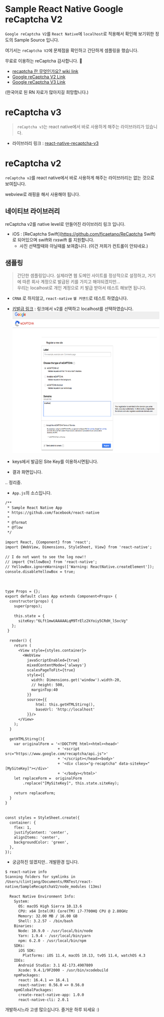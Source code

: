# Sample React Native Google reCaptcha V2

`Google reCaptcha V2`를 `React Native`에 `localhost`로 적용해서 확인해 보기위한 정도의 Sample Source 입니다.

여기서는 `reCaptcha V2`에 문제점을 확인하고 간단하게 셈플링을 했습니다.

무료로 이용하는 reCaptcha 감사합니다. 🙇‍

- [recaptcha 란 무엇인가요? wiki link](https://ko.wikipedia.org/wiki/ReCAPTCHA) 
- [Google reCaptcha V2 Link](https://developers.google.com/recaptcha/docs/display)
- [Google reCaptcha V3 Link](https://developers.google.com/recaptcha/docs/v3) 

(한국어로 된 RN 자료가 많아지길 희망합니다.)

# reCaptcha v3
> `reCaptcha v3`는 react native에서 바로 사용하게 해주는 라이브러리가 있습니다. 

- 라이브러리 링크 : [react-native-recaptcha-v3](https://www.npmjs.com/package/react-native-recaptcha-v3)

#  reCaptcha v2
`reCaptcha v2`를 react native에서 바로 사용하게 해주는 라이브러리는 없는 것으로 보여집니다.

webview로 래핑을 해서 사용해야 됩니다.

## 네이티브 라이브러리
reCaptcha v2를 native level로 만들어진 라이브러리 링크 입니다.

- iOS : [ReCaptcha
Swift](https://github.com/fjcaetano/ReCaptcha
Swift) 로 되어있으며 swift와 rxswift 를 지원합니다.
	- 사진 선택할때와 아닐때를 보여줍니다. (이건 저희가 컨트롤이 안되네요.)

## 샘플링
> 간단한 셈플링입니다. 실제라면 웹 도메인 사이트를 정상적으로 설정하고, 거기에 따른 회사 계정으로 발급된 키를 가지고 해야되겠지만...<br />
우리는 localhost로 개인 계정으로 키 발급 받아서 테스트 해보면 됩니다. 

- `CRNA` 로 하지않고, `react-native` `쉘 커맨드`로 테스트 하였습니다.

- [키발급 링크](http://www.google.com/recaptcha/admin) : 링크에서 v2를 선택하고 localhost를 선택하였습니다.
<br/><img width="611" height="460" src="/Image/register_new_site01.png"></img>
- keys에서 발급된 Site Key를 이용하시면됩니다.
- 결과 화면입니다.

.. 정리중.

- `App.js`의 소스입니다.

```react
/**
 * Sample React Native App
 * https://github.com/facebook/react-native
 *
 * @format
 * @flow
 */

import React, {Component} from 'react';
import {WebView, Dimensions, StyleSheet, View} from 'react-native';

// I do not want to see the log now!!
// import {YellowBox} from 'react-native';
// YellowBox.ignoreWarnings(['Warning: ReactNative.createElement']);
console.disableYellowBox = true;



type Props = {};
export default class App extends Component<Props> {
  constructor(props) {
    super(props);

    this.state = {
      siteKey:"6Lft1mwUAAAAALqM9TrElz2kYoiy5CRdH_lSocVg"
   };
 }

  render() {
    return (
      <View style={styles.container}>
        <WebView 
          javaScriptEnabled={true} 
          mixedContentMode={'always'} 
          scalesPageToFit={true}
          style={{
            width: Dimensions.get('window').width-20,
            // height: 500,
            marginTop:40
          }} 
          source={{
              html: this.getHTMLStirng(),
              baseUrl: 'http://localhost'
          }}/>
      </View>
    );
  }

  getHTMLStirng(){
    var originalForm = '<!DOCTYPE html><html><head>'
                        + '<script src="https://www.google.com/recaptcha/api.js">'
                        + '</script></head><body>'
                        + '<div class="g-recaptcha" data-sitekey="[MySiteKey]"></div>'
                        + '</body></html>'
    let replaceForm =  originalForm
        .replace("[MySiteKey]", this.state.siteKey); 

    return replaceForm; 
  }
}


const styles = StyleSheet.create({
  container: {
    flex: 1,
    justifyContent: 'center',
    alignItems: 'center',
    backgroundColor: 'green',
  },
});

```

- 궁금하진 않겠지만.. 개발환경 입니다. 

```
$ react-native info
Scanning folders for symlinks in /Users/clintjang/Documents/RNTest/react-native/SampleRecaptchaV2/node_modules (13ms)

  React Native Environment Info:
    System:
      OS: macOS High Sierra 10.13.6
      CPU: x64 Intel(R) Core(TM) i7-7700HQ CPU @ 2.80GHz
      Memory: 32.00 MB / 16.00 GB
      Shell: 3.2.57 - /bin/bash
    Binaries:
      Node: 10.9.0 - /usr/local/bin/node
      Yarn: 1.9.4 - /usr/local/bin/yarn
      npm: 6.2.0 - /usr/local/bin/npm
    SDKs:
      iOS SDK:
        Platforms: iOS 11.4, macOS 10.13, tvOS 11.4, watchOS 4.3
    IDEs:
      Android Studio: 3.1 AI-173.4907809
      Xcode: 9.4.1/9F2000 - /usr/bin/xcodebuild
    npmPackages:
      react: 16.4.1 => 16.4.1 
      react-native: 0.56.0 => 0.56.0 
    npmGlobalPackages:
      create-react-native-app: 1.0.0
      react-native-cli: 2.0.1
```


개발하시느라 고생 많으십니다.
즐거운 하루 되세요 :)